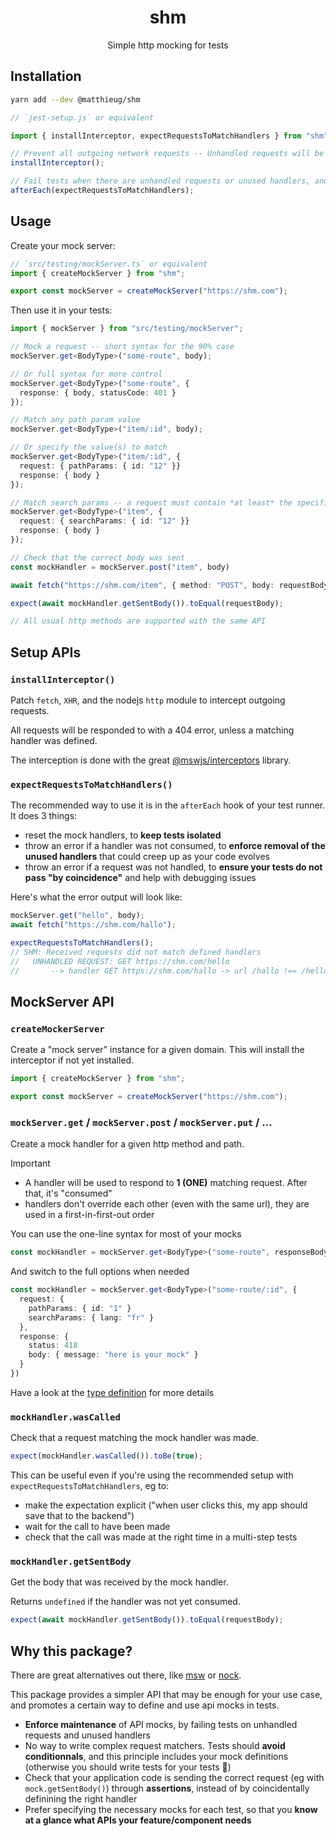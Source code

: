 <h1 align="center">shm </h1>

<p align="center">Simple http mocking for tests</p>

## Installation

```bash
yarn add --dev @matthieug/shm
```

```ts
// `jest-setup.js` or equivalent

import { installInterceptor, expectRequestsToMatchHandlers } from "shm";

// Prevent all outgoing network requests -- Unhandled requests will be responded to with a 404
installInterceptor();

// Fail tests when there are unhandled requests or unused handlers, and clear handlers
afterEach(expectRequestsToMatchHandlers);
```

## Usage

Create your mock server:

```ts
// `src/testing/mockServer.ts` or equivalent
import { createMockServer } from "shm";

export const mockServer = createMockServer("https://shm.com");
```

Then use it in your tests:

```ts
import { mockServer } from "src/testing/mockServer";

// Mock a request -- short syntax for the 90% case
mockServer.get<BodyType>("some-route", body);

// Or full syntax for more control
mockServer.get<BodyType>("some-route", {
  response: { body, statusCode: 401 }
});

// Match any path param value
mockServer.get<BodyType>("item/:id", body);

// Or specify the value(s) to match
mockServer.get<BodyType>("item/:id", {
  request: { pathParams: { id: "12" }}
  response: { body }
});

// Match search params -- a request must contain *at least* the specified search params to match
mockServer.get<BodyType>("item", {
  request: { searchParams: { id: "12" }}
  response: { body }
});

// Check that the correct body was sent
const mockHandler = mockServer.post("item", body)

await fetch("https://shm.com/item", { method: "POST", body: requestBody });

expect(await mockHandler.getSentBody()).toEqual(requestBody);

// All usual http methods are supported with the same API
```

## Setup APIs

### `installInterceptor()`

Patch `fetch`, `XHR`, and the nodejs `http` module to intercept outgoing requests.

All requests will be responded to with a 404 error, unless a matching handler was defined.

The interception is done with the great [@mswjs/interceptors](https://github.com/mswjs/interceptors) library.

### `expectRequestsToMatchHandlers()`

The recommended way to use it is in the `afterEach` hook of your test runner. It does 3 things:

- reset the mock handlers, to **keep tests isolated**
- throw an error if a handler was not consumed, to **enforce removal of the unused handlers** that could creep up as your code evolves
- throw an error if a request was not handled, to **ensure your tests do not pass "by coincidence"** and help with debugging issues

Here's what the error output will look like:

```ts
mockServer.get("hello", body);
await fetch("https://shm.com/hallo");

expectRequestsToMatchHandlers();
// SHM: Received requests did not match defined handlers
//   UNHANDLED REQUEST: GET https://shm.com/hello
//       --> handler GET https://shm.com/hallo -> url /hallo !== /hello
```

## MockServer API

### `createMockerServer`

Create a "mock server" instance for a given domain.
This will install the interceptor if not yet installed.

```ts
import { createMockServer } from "shm";

export const mockServer = createMockServer("https://shm.com");
```

### `mockServer.get` / `mockServer.post` / `mockServer.put` / ...

Create a mock handler for a given http method and path.

> [!IMPORTANT]
>
> - A handler will be used to respond to **1 (ONE)** matching request. After that, it's "consumed"
> - handlers don't override each other (even with the same url), they are used in a first-in-first-out order

You can use the one-line syntax for most of your mocks

```ts
const mockHandler = mockServer.get<BodyType>("some-route", responseBody);
```

And switch to the full options when needed

```ts
const mockHandler = mockServer.get<BodyType>("some-route/:id", {
  request: {
    pathParams: { id: "1" }
    searchParams: { lang: "fr" }
  },
  response: {
    status: 418
    body: { message: "here is your mock" }
  }
})
```

Have a look at the [type definition](./src/types.ts) for more details

### `mockHandler.wasCalled`

Check that a request matching the mock handler was made.

```ts
expect(mockHandler.wasCalled()).toBe(true);
```

This can be useful even if you're using the recommended setup with `expectRequestsToMatchHandlers`, eg to:

- make the expectation explicit ("when user clicks this, my app should save that to the backend")
- wait for the call to have been made
- check that the call was made at the right time in a multi-step tests

### `mockHandler.getSentBody`

Get the body that was received by the mock handler.

Returns `undefined` if the handler was not yet consumed.

```ts
expect(await mockHandler.getSentBody()).toEqual(requestBody);
```

## Why this package?

There are great alternatives out there, like [msw](https://mswjs.io/) or [nock](https://github.com/nock/nock).

This package provides a simpler API that may be enough for your use case, and promotes a certain way to define and use api mocks in tests.

- **Enforce maintenance** of API mocks, by failing tests on unhandled requests and unused handlers
- No way to write complex request matchers. Tests should **avoid conditionnals**, and this principle includes your mock definitions (otherwise you should write tests for your tests 🤔)
- Check that your application code is sending the correct request (eg with `mock.getSentBody()`) through **assertions**, instead of by coincidentally definining the right handler
- Prefer specifying the necessary mocks for each test, so that you **know at a glance what APIs your feature/component needs**
